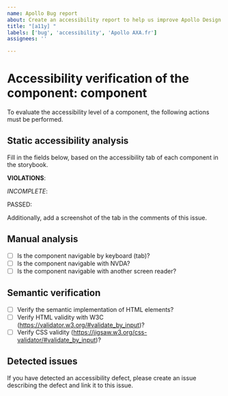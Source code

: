 ```yaml
---
name: Apollo Bug report
about: Create an accessibility report to help us improve Apollo Design System
title: "[a11y] "
labels: ['bug', 'accessibility', 'Apollo AXA.fr']
assignees: ''

---
```


# Accessibility verification of the component: component

To evaluate the accessibility level of a component, the following actions must be performed.

## Static accessibility analysis

Fill in the fields below, based on the accessibility tab of each component in the storybook.

**VIOLATIONS**:

_INCOMPLETE_:

PASSED:

Additionally, add a screenshot of the tab in the comments of this issue.

## Manual analysis

- [ ] Is the component navigable by keyboard (tab)?
- [ ] Is the component navigable with NVDA?
- [ ] Is the component navigable with another screen reader?

## Semantic verification

- [ ] Verify the semantic implementation of HTML elements?
- [ ] Verify HTML validity with W3C (https://validator.w3.org/#validate_by_input)?
- [ ] Verify CSS validity (https://jigsaw.w3.org/css-validator/#validate_by_input)?

## Detected issues

If you have detected an accessibility defect, please create an issue describing the defect and link it to this issue.
